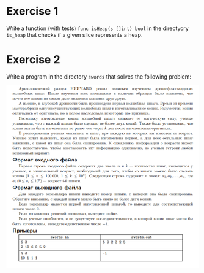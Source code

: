 # Exercise 1

Write a function (with tests) `func isHeap(s []int) bool` in the directyory `is_heap` that checks if a given
slice represents a heap.

# Exercise 2

Write a program in the directory `swords` that solves the following problem:

![](swords.png)
